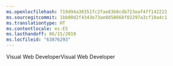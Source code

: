 ```yaml
---
ms.openlocfilehash: 719d94a30351fc2fae83b0cdb723eaf4ff142222
ms.sourcegitcommit: 1bb00d2f4343e73ae8d58668f02297a3cf10a4c1
ms.translationtype: HT
ms.contentlocale: es-ES
ms.lasthandoff: 06/15/2019
ms.locfileid: "63876293"
---
```

<span data-ttu-id="99c0a-101">Visual Web Developer</span><span class="sxs-lookup"><span data-stu-id="99c0a-101">Visual Web Developer</span></span>
